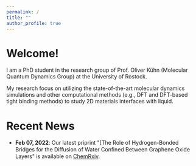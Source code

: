 ```yaml
---
permalink: /
title: ""
author_profile: true
---
```


Welcome!
======
I am a PhD student in the research group of Prof. <a style="text-decoration:none" href="http://web.physik.uni-rostock.de/quantendynamik/staff/kuehn.html">Oliver Kühn</a> (<a style="text-decoration:none" href="http://web.physik.uni-rostock.de/quantendynamik/index.html">Molecular Quantum Dynamics Group</a>) at the <a style="text-decoration:none" href="https://www.uni-rostock.de/">University of Rostock</a>. 

My <a style="text-decoration:none" href="/research/">research</a> focus on utilizing the state-of-the-art molecular dynamics simulations and other computational methods (e.g., DFT and DFT-based tight binding methods) to study 2D materials interfaces with liquid.

Recent News
======
- **Feb 07, 2022**: Our latest priprint "[The Role of Hydrogen-Bonded Bridges for the Diﬀusion of Water Conﬁned Between Graphene Oxide Layers" is available on <a href="https://chemrxiv.org/engage/chemrxiv/article-details/61fedc0ee0f52963f8a8e79a">ChemRxiv</a>.